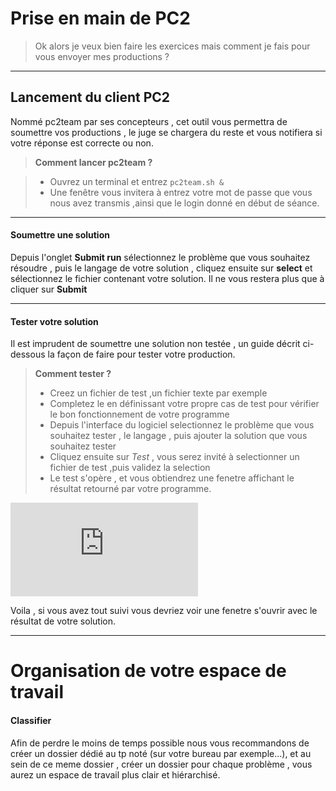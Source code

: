 Prise en main de PC2
==================

> Ok alors je veux bien faire les exercices mais comment je fais pour vous envoyer mes productions ?

----------------


Lancement du client PC2
-----------------------------------

Nommé pc2team par ses concepteurs , cet outil vous permettra de soumettre vos productions , le juge se chargera du reste et vous notifiera si votre réponse est correcte ou non.

> **Comment lancer pc2team ?**

> - Ouvrez un terminal et entrez ```pc2team.sh &```
> - Une fenêtre vous invitera à entrez votre mot de passe que vous nous avez transmis ,ainsi que le login donné en début de séance.

--------
#### <i class="icon-upload"></i> Soumettre une solution

Depuis l'onglet **Submit run** sélectionnez le problème que vous souhaitez résoudre , puis le langage de votre solution , cliquez ensuite sur **select** et sélectionnez le fichier contenant votre solution.
Il ne vous restera plus que à cliquer sur **Submit**

---------
#### <i class="icon-pencil"></i> Tester votre solution

Il est imprudent de soumettre une solution non testée , un guide décrit ci-dessous la façon de faire pour tester votre production.

> **Comment tester ?**
> 
> - Creez un fichier de test ,un fichier texte par exemple
> - Completez le en définissant votre propre cas de test pour vérifier le bon fonctionnement de votre programme
> - Depuis l'interface du logiciel selectionnez le problème que vous souhaitez tester , le langage , puis ajouter la solution que vous souhaitez tester
> - Cliquez ensuite sur *Test* , vous serez invité à selectionner un fichier de test ,puis validez la selection
> - Le test s'opère , et vous obtiendrez une fenetre affichant le résultat retourné par votre programme.

![Démonstration](https://github.com/GRnice/ConcoursJuin/blob/master/PriseEnMain/demoTest.md "démonstration")

Voila , si vous avez tout suivi vous devriez voir une fenetre s'ouvrir avec le résultat de votre solution.

----------------
Organisation de votre espace de travail
==================

#### <i class="icon-upload"></i> Classifier
 Afin de perdre le moins de temps possible nous vous recommandons de créer un dossier dédié au tp noté (sur votre bureau par exemple...), et au sein de ce meme dossier , créer un dossier pour chaque problème , vous aurez un espace de travail plus clair et hiérarchisé.
